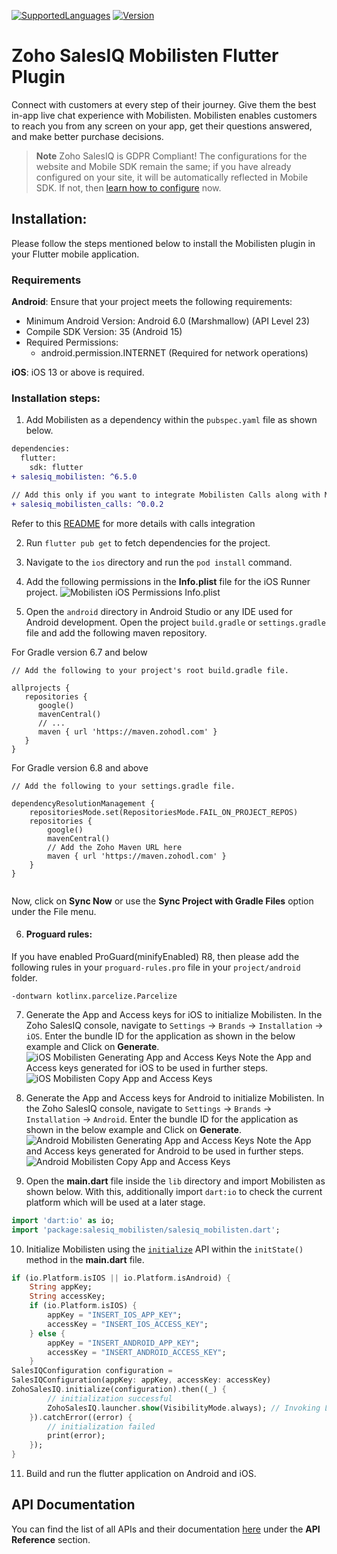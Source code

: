 [![SupportedLanguages](https://img.shields.io/badge/Platforms-iOS%20%7C%20%20Android-green.svg)](https://flutter.dev/) [![Version](https://img.shields.io/badge/version-6.5.0-blue.svg)](https://mobilisten.io/)

# Zoho SalesIQ Mobilisten Flutter Plugin

Connect with customers at every step of their journey. Give them the best in-app live chat experience with Mobilisten. Mobilisten enables customers to reach you from any screen on your app, get their questions answered, and make better purchase decisions.

>__**Note**__
>Zoho SalesIQ is GDPR Compliant! The configurations for the website and Mobile SDK remain the same; if you have already configured on your site, it will be automatically reflected in Mobile SDK. If not, then [learn how to configure](https://www.zoho.com/salesiq/help/portal-settings-enable-gdpr.html) now.

## Installation:
Please follow the steps mentioned below to install the Mobilisten plugin in your Flutter mobile application.

### Requirements
**Android**:
Ensure that your project meets the following requirements:

- Minimum Android Version: Android 6.0 (Marshmallow) (API Level 23)
- Compile SDK Version: 35 (Android 15)
- Required Permissions:
   - android.permission.INTERNET (Required for network operations)

**iOS**: iOS 13 or above is required.

### Installation steps:
1. Add Mobilisten as a dependency within the `pubspec.yaml` file as shown below.
```diff
dependencies:
  flutter:
    sdk: flutter
+ salesiq_mobilisten: ^6.5.0

// Add this only if you want to integrate Mobilisten Calls along with Mobilisten
+ salesiq_mobilisten_calls: ^0.0.2
```

Refer to
this [README](https://github.com/zoho/salesiq-mobilisten-flutter/tree/main/packages/calls/README.md)
for more details with calls integration

2. Run `flutter pub get` to fetch dependencies for the project.

3. Navigate to the `ios` directory and run the `pod install` command.

4. Add the following permissions in the **Info.plist** file for the iOS Runner project.
   ![Mobilisten iOS Permissions Info.plist](https://www.zohowebstatic.com/sites/default/files/u71249/SDK2/cordova-installation-step2.png)

5. Open the `android` directory in Android Studio or any IDE used for Android development.  Open the project `build.gradle` or `settings.gradle` file and add the following maven repository.

For Gradle version 6.7 and below
```Gradle
// Add the following to your project's root build.gradle file.

allprojects {
   repositories {
      google()
      mavenCentral()
      // ...
      maven { url 'https://maven.zohodl.com' }
   }
}
```

For Gradle version 6.8 and above
```Gradle
// Add the following to your settings.gradle file.

dependencyResolutionManagement {
    repositoriesMode.set(RepositoriesMode.FAIL_ON_PROJECT_REPOS)
    repositories {
        google()
        mavenCentral()
        // Add the Zoho Maven URL here
        maven { url 'https://maven.zohodl.com' }
    }
}
```
<img alt class="screenshot" src="https://www.zohowebstatic.com/sites/default/files/u7370/rn1.png" alt="Mobilisten Android Gradle Sync"/>

Now, click on **Sync Now** or use the **Sync Project with Gradle Files** option under the File menu.

6. #### Proguard rules:
If you have enabled ProGuard(minifyEnabled) R8, then please add the following rules in your `proguard-rules.pro` file in your `project/android` folder.
```
-dontwarn kotlinx.parcelize.Parcelize
```

7. Generate the App and Access keys for iOS to initialize Mobilisten. In the Zoho SalesIQ console, navigate to `Settings` → `Brands` → `Installation` → `iOS`. Enter the bundle ID for the application as shown in the below example and Click on **Generate**.
   ![iOS Mobilisten Generating App and Access Keys](https://www.zohowebstatic.com/sites/default/files/u71249/SDK2/ios-rc1.png)
   Note the App and Access keys generated for iOS to be used in further steps.
   ![iOS Mobilisten Copy App and Access Keys](https://www.zohowebstatic.com/sites/default/files/u71249/SDK2/ios-rc2.png)

8. Generate the App and Access keys for Android to initialize Mobilisten. In the Zoho SalesIQ console, navigate to `Settings` → `Brands` → `Installation` → `Android`. Enter the bundle ID for the application as shown in the below example and Click on **Generate**.
   ![Android Mobilisten Generating App and Access Keys](https://www.zohowebstatic.com/sites/default/files/u71249/SDK2/android-rc1.png)
   Note the App and Access keys generated for Android to be used in further steps.
   ![Android Mobilisten Copy App and Access Keys](https://www.zohowebstatic.com/sites/default/files/u71249/SDK2/android-rc2.png)

9. Open the **main.dart** file inside the `lib` directory and import Mobilisten as shown below. With this, additionally import `dart:io` to check the current platform which will be used at a later stage.
```dart
import 'dart:io' as io;
import 'package:salesiq_mobilisten/salesiq_mobilisten.dart';
```

10. Initialize Mobilisten using the [
    `initialize`](https://www.zoho.com/salesiq/help/developer-guides/flutter-sdk-initialize.html)
    API within the `initState()` method in the **main.dart** file.
```dart
if (io.Platform.isIOS || io.Platform.isAndroid) {
    String appKey;
    String accessKey;
    if (io.Platform.isIOS) {
        appKey = "INSERT_IOS_APP_KEY";
        accessKey = "INSERT_IOS_ACCESS_KEY";
    } else {
        appKey = "INSERT_ANDROID_APP_KEY";
        accessKey = "INSERT_ANDROID_ACCESS_KEY";
    }
SalesIQConfiguration configuration =
SalesIQConfiguration(appKey: appKey, accessKey: accessKey)
ZohoSalesIQ.initialize(configuration).then((_) {
        // initialization successful
        ZohoSalesIQ.launcher.show(VisibilityMode.always); // Invoking Launcher.show() is optional.
    }).catchError((error) {
        // initialization failed
        print(error);
    });
}
```
11. Build and run the flutter application on Android and iOS.

## API Documentation

You can find the list of all APIs and their documentation [here](https://www.zoho.com/salesiq/help/developer-guides/flutter-sdk-installation.html) under the **API Reference** section.
